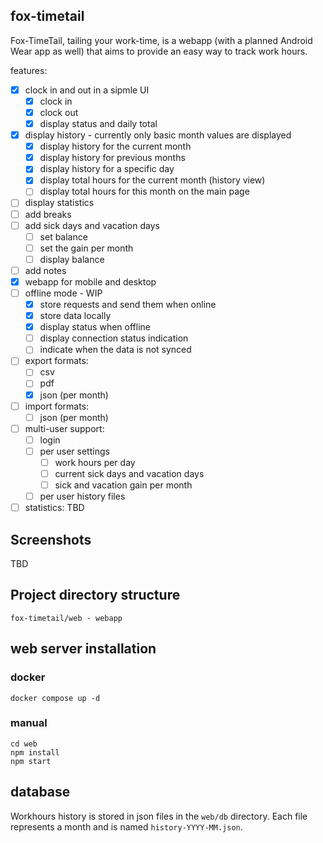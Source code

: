 ## fox-timetail

Fox-TimeTail, tailing your work-time, is a webapp (with a planned Android Wear app as well) that aims to provide an easy way to track work hours.

features:
- [x] clock in and out in a sipmle UI
    - [x] clock in
    - [x] clock out
    - [x] display status and daily total
- [x] display history - currently only basic month values are displayed
    - [x] display history for the current month
    - [x] display history for previous months
    - [x] display history for a specific day
    - [x] display total hours for the current month (history view)
    - [ ] display total hours  for this month on the main page
- [ ] display statistics
- [ ] add breaks
- [ ] add sick days and vacation days
    - [ ] set balance
    - [ ] set the gain per month
    - [ ] display balance
- [ ] add notes
- [x] webapp for mobile and desktop
- [ ] offline mode - WIP
    - [x] store requests and send them when online
    - [x] store data locally
    - [x] display status when offline
    - [ ] display connection status indication
    - [ ] indicate when the data is not synced
- [ ] export formats:
    - [ ] csv
    - [ ] pdf
    - [x] json (per month)
- [ ] import formats:
    - [ ] json (per month)
- [ ] multi-user support:
    - [ ] login
    - [ ] per user settings
        - [ ] work hours per day
        - [ ] current sick days and vacation days
        - [ ] sick and vacation gain per month 
    - [ ] per user history files
- [ ] statistics: TBD

## Screenshots

TBD

## Project directory structure

```
fox-timetail/web - webapp
```

## web server installation
### docker
```
docker compose up -d
```
### manual
```
cd web
npm install
npm start
```

## database
Workhours history is stored in json files in the `web/db` directory.
Each file represents a month and is named `history-YYYY-MM.json`.